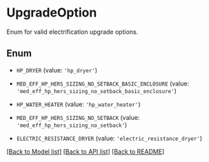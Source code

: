 # UpgradeOption

Enum for valid electrification upgrade options.

## Enum

* `HP_DRYER` (value: `'hp_dryer'`)

* `MED_EFF_HP_HERS_SIZING_NO_SETBACK_BASIC_ENCLOSURE` (value: `'med_eff_hp_hers_sizing_no_setback_basic_enclosure'`)

* `HP_WATER_HEATER` (value: `'hp_water_heater'`)

* `MED_EFF_HP_HERS_SIZING_NO_SETBACK` (value: `'med_eff_hp_hers_sizing_no_setback'`)

* `ELECTRIC_RESISTANCE_DRYER` (value: `'electric_resistance_dryer'`)

[[Back to Model list]](../README.md#documentation-for-models) [[Back to API list]](../README.md#documentation-for-api-endpoints) [[Back to README]](../README.md)


